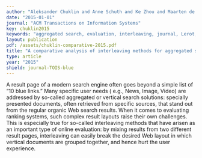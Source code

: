 ```yaml
---
author: "Aleksander Chuklin and Anne Schuth and Ke Zhou and Maarten de Rijke"
date: "2015-01-01"
journal: "ACM Transactions on Information Systems"
key: chuklin2015
keywords: "aggregated search, evaluation, interleaving, journal, Lerot, TOIS"
layout: publication
pdf: /assets/chuklin-comparative-2015.pdf
title: "A comparative analysis of interleaving methods for aggregated search"
type: article
year: "2015"
shield: journal-TOIS-blue
---
```


A result page of a modern search engine often goes beyond a simple list of “10 blue links.” Many specific user needs (
e.g., News, Image, Video) are addressed by so-called aggregated or vertical search solutions: specially presented
documents, often retrieved from specific sources, that stand out from the regular organic Web search results. When it
comes to evaluating ranking systems, such complex result layouts raise their own challenges. This is especially true for
so-called interleaving methods that have arisen as an important type of online evaluation: by mixing results from two
different result pages, interleaving can easily break the desired Web layout in which vertical documents are grouped
together, and hence hurt the user experience.

